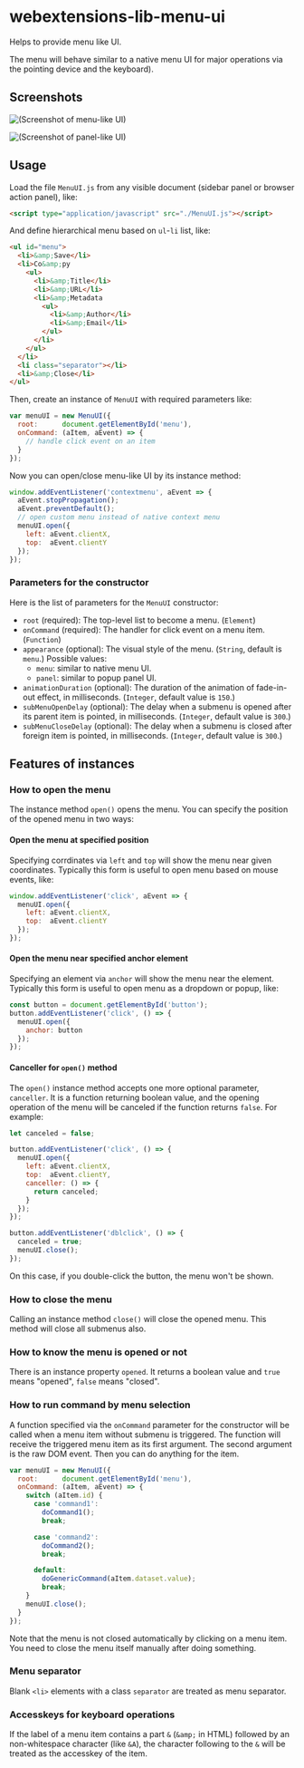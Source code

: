 # webextensions-lib-menu-ui

Helps to provide menu like UI.

The menu will behave similar to a native menu UI for major operations via the pointing device and the keyboard).

## Screenshots

![(Screenshot of menu-like UI)](screenshots/menu.png)

![(Screenshot of panel-like UI)](screenshots/panel.png)

## Usage

Load the file `MenuUI.js` from any visible document (sidebar panel or browser action panel), like:

```html
<script type="application/javascript" src="./MenuUI.js"></script>
```

And define hierarchical menu based on `ul`-`li` list, like:

```html
<ul id="menu">
  <li>&amp;Save</li>
  <li>Co&amp;py
    <ul>
      <li>&amp;Title</li>
      <li>&amp;URL</li>
      <li>&amp;Metadata
        <ul>
          <li>&amp;Author</li>
          <li>&amp;Email</li>
        </ul>
      </li>
    </ul>
  </li>
  <li class="separator"></li>
  <li>&amp;Close</li>
</ul>
```

Then, create an instance of `MenuUI` with required parameters like:

```javascript
var menuUI = new MenuUI({
  root:      document.getElementById('menu'),
  onCommand: (aItem, aEvent) => {
    // handle click event on an item
  }
});
```

Now you can open/close menu-like UI by its instance method:

```javascript
window.addEventListener('contextmenu', aEvent => {
  aEvent.stopPropagation();
  aEvent.preventDefault();
  // open custom menu instead of native context menu
  menuUI.open({
    left: aEvent.clientX,
    top:  aEvent.clientY
  });
});
```


### Parameters for the constructor

Here is the list of parameters for the `MenuUI` constructor:

 * `root` (required): The top-level list to become a menu. (`Element`)
 * `onCommand` (required): The handler for click event on a menu item. (`Function`)
 * `appearance` (optional): The visual style of the menu. (`String`, default is `menu`.) Possible values:
   - `menu`: similar to native menu UI.
   - `panel`: similar to popup panel UI.
 * `animationDuration` (optional): The duration of the animation of fade-in-out effect, in milliseconds. (`Integer`, default value is `150`.)
 * `subMenuOpenDelay` (optional): The delay when a submenu is opened after its parent item is pointed, in milliseconds. (`Integer`, default value is `300`.)
 * `subMenuCloseDelay` (optional): The delay when a submenu is closed after foreign item is pointed, in milliseconds. (`Integer`, default value is `300`.)


## Features of instances

### How to open the menu

The instance method `open()` opens the menu. You can specify the position of the opened menu in two ways:

#### Open the menu at specified position

Specifying corrdinates via `left` and `top` will show the menu near given coordinates. Typically this form is useful to open menu based on mouse events, like:

```javascript
window.addEventListener('click', aEvent => {
  menuUI.open({
    left: aEvent.clientX,
    top:  aEvent.clientY
  });
});
```

#### Open the menu near specified anchor element

Specifying an element via `anchor` will show the menu near the element. Typically this form is useful to open menu as a dropdown or popup, like:

```javascript
const button = document.getElementById('button');
button.addEventListener('click', () => {
  menuUI.open({
    anchor: button
  });
});
```

#### Canceller for `open()` method

The `open()` instance method accepts one more optional parameter, `canceller`. It is a function returning boolean value, and the opening operation of the menu will be canceled if the function returns `false`. For example:

```javascript
let canceled = false;

button.addEventListener('click', () => {
  menuUI.open({
    left: aEvent.clientX,
    top:  aEvent.clientY,
    canceller: () => {
      return canceled;
    }
  });
});

button.addEventListener('dblclick', () => {
  canceled = true;
  menuUI.close();
});
```

On this case, if you double-click the button, the menu won't be shown.

### How to close the menu

Calling an instance method `close()` will close the opened menu. This method will close all submenus also.

### How to know the menu is opened or not

There is an instance property `opened`. It returns a boolean value and `true` means "opened", `false` means "closed".

### How to run command by menu selection

A function specified via the `onCommand` parameter for the constructor will be called when a menu item without submenu is triggered. The function will receive the triggered menu item as its first argument. The second argument is the raw DOM event. Then you can do anything for the item.

```javascript
var menuUI = new MenuUI({
  root:      document.getElementById('menu'),
  onCommand: (aItem, aEvent) => {
    switch (aItem.id) {
      case 'command1':
        doCommand1();
        break;

      case 'command2':
        doCommand2();
        break;

      default:
        doGenericCommand(aItem.dataset.value);
        break;
    }
    menuUI.close();
  }
});
```

Note that the menu is not closed automatically by clicking on a menu item. You need to close the menu itself manually after doing something.

### Menu separator

Blank `<li>` elements with a class `separator` are treated as menu separator.

### Accesskeys for keyboard operations

If the label of a menu item contains a part `&` (`&amp;` in HTML) followed by an non-whitespace character (like `&A`), the character following to the `&` will be treated as the accesskey of the item.

